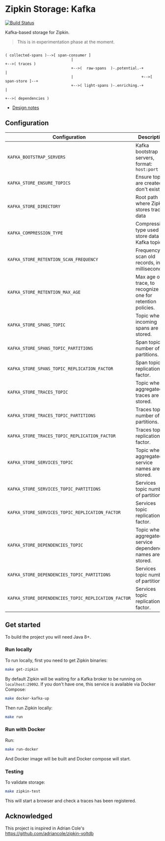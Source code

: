 # Zipkin Storage: Kafka

[![Build Status](https://www.travis-ci.org/jeqo/zipkin-storage-kafka.svg?branch=master)](https://www.travis-ci.org/jeqo/zipkin-storage-kafka)

Kafka-based storage for Zipkin.

> This is in experimentation phase at the moment.

```

( collected-spans )-->[ span-consumer ]
                              |                                                   +-->( traces )
                              +-->(  raw-spans  )-.potential.-+                   |
                              |                               +-->[ span-store ]--+
                              +-->( light-spans )-.enriching.-+                   |
                                                                                  +-->( dependencies )

```

- [Design notes](DESIGN.md)

## Configuration

| Configuration | Description | Default |
|---------------|-------------|---------|
| `KAFKA_BOOTSTRAP_SERVERS` | Kafka bootstrap servers, format: `host:port` | `localhost:9092` |
| `KAFKA_STORE_ENSURE_TOPICS` | Ensure topics are created if don't exist | `true` |
| `KAFKA_STORE_DIRECTORY` | Root path where Zipkin stores tracing data | `/tmp/zipkin` |
| `KAFKA_COMPRESSION_TYPE` | Compression type used to store data in Kafka topics | `NONE` |
| `KAFKA_STORE_RETENTION_SCAN_FREQUENCY` | Frequency to scan old records, in milliseconds. | `86400000` (1 day) |
| `KAFKA_STORE_RETENTION_MAX_AGE` | Max age of a trace, to recognize old one for retention policies. | `604800000` (7 day) |
| `KAFKA_STORE_SPANS_TOPIC` | Topic where incoming spans are stored. | `zipkin-spans` |
| `KAFKA_STORE_SPANS_TOPIC_PARTITIONS` | Span topic number of partitions. | `1` |
| `KAFKA_STORE_SPANS_TOPIC_REPLICATION_FACTOR` | Span topic replication factor. | `1` |
| `KAFKA_STORE_TRACES_TOPIC` | Topic where aggregated traces are stored. | `zipkin-traces` |
| `KAFKA_STORE_TRACES_TOPIC_PARTITIONS` | Traces topic number of partitions. | `1` |
| `KAFKA_STORE_TRACES_TOPIC_REPLICATION_FACTOR` | Traces topic replication factor. | `1` |
| `KAFKA_STORE_SERVICES_TOPIC` | Topic where aggregated service names are stored. | `zipkin-services` |
| `KAFKA_STORE_SERVICES_TOPIC_PARTITIONS` | Services topic number of partitions. | `1` |
| `KAFKA_STORE_SERVICES_TOPIC_REPLICATION_FACTOR` | Services topic replication factor. | `1` |
| `KAFKA_STORE_DEPENDENCIES_TOPIC` | Topic where aggregated service dependencies names are stored. | `zipkin-dependencies` |
| `KAFKA_STORE_DEPENDENCIES_TOPIC_PARTITIONS` | Services topic number of partitions. | `1` |
| `KAFKA_STORE_DEPENDENCIES_TOPIC_REPLICATION_FACTOR` | Services topic replication factor. | `1` |

## Get started

To build the project you will need Java 8+.

### Run locally

To run locally, first you need to get Zipkin binaries:

```bash
make get-zipkin
```

By default Zipkin will be waiting for a Kafka broker to be running on `localhost:29092`. If you don't have one, 
this service is available via Docker Compose:

```bash
make docker-kafka-up
```

Then run Zipkin locally:

```bash
make run
```

### Run with Docker

Run:

```bash
make run-docker
```

And Docker image will be built and Docker compose will start.

### Testing

To validate storage:

```bash
make zipkin-test
```

This will start a browser and check a traces has been registered.

## Acknowledged

This project is inspired in Adrian Cole's <https://github.com/adriancole/zipkin-voltdb>
